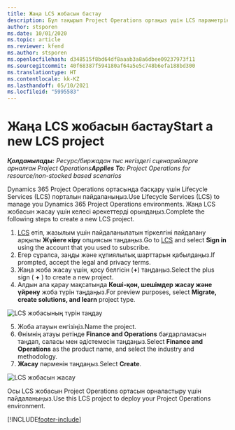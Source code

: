```yaml
---
title: Жаңа LCS жобасын бастау
description: Бұл тақырып Project Operations ортаңыз үшін LCS параметрінде жаңа жоба жасау туралы ақпарат береді.
author: stsporen
ms.date: 10/01/2020
ms.topic: article
ms.reviewer: kfend
ms.author: stsporen
ms.openlocfilehash: d348515f8bd64df8aaab3a8a6dbee09237973f11
ms.sourcegitcommit: 40f68387f594180af64a5e5c748b6efa188bd300
ms.translationtype: HT
ms.contentlocale: kk-KZ
ms.lasthandoff: 05/10/2021
ms.locfileid: "5995583"
---
```

# <a name="start-a-new-lcs-project"></a><span data-ttu-id="233c6-103">Жаңа LCS жобасын бастау</span><span class="sxs-lookup"><span data-stu-id="233c6-103">Start a new LCS project</span></span>

<span data-ttu-id="233c6-104">_**Қолданылады:** Ресурс/биржадан тыс негіздегі сценарийлерге арналған Project Operations_</span><span class="sxs-lookup"><span data-stu-id="233c6-104">_**Applies To:** Project Operations for resource/non-stocked based scenarios_</span></span>

<span data-ttu-id="233c6-105">Dynamics 365 Project Operations ортасында басқару үшін Lifecycle Services (LCS) порталын пайдаланыңыз.</span><span class="sxs-lookup"><span data-stu-id="233c6-105">Use Lifecycle Services (LCS) to manage you Dynamics 365 Project Operations environments.</span></span> <span data-ttu-id="233c6-106">Жаңа LCS жобасын жасау үшін келесі әрекеттерді орындаңыз.</span><span class="sxs-lookup"><span data-stu-id="233c6-106">Complete the following steps to create a new LCS project.</span></span>

1. <span data-ttu-id="233c6-107">[LCS](https://lcs.dynamics.com/Logon/Index) өтіп, жазылым үшін пайдаланылатын тіркелгіні пайдалану арқылы **Жүйеге кіру** опциясын таңдаңыз.</span><span class="sxs-lookup"><span data-stu-id="233c6-107">Go to [LCS](https://lcs.dynamics.com/Logon/Index) and select **Sign in** using the account that you used to subscribe.</span></span>
2. <span data-ttu-id="233c6-108">Егер сұралса, заңды және құпиялылық шарттарын қабылдаңыз.</span><span class="sxs-lookup"><span data-stu-id="233c6-108">If prompted, accept the legal and privacy terms.</span></span>
3. <span data-ttu-id="233c6-109">Жаңа жоба жасау үшін, қосу белгісін (**+**) таңдаңыз.</span><span class="sxs-lookup"><span data-stu-id="233c6-109">Select the plus sign ( **+** ) to create a new project.</span></span>
4. <span data-ttu-id="233c6-110">Алдын ала қарау мақсатында **Көші-қон, шешімдер жасау және үйрену** жоба түрін таңдаңыз.</span><span class="sxs-lookup"><span data-stu-id="233c6-110">For preview purposes, select **Migrate, create solutions, and learn** project type.</span></span>

  ![LCS жобасының түрін таңдау](./media/create-lcs-1.png)

5. <span data-ttu-id="233c6-112">Жоба атауын енгізіңіз.</span><span class="sxs-lookup"><span data-stu-id="233c6-112">Name the project.</span></span> 
6. <span data-ttu-id="233c6-113">Өнімнің атауы ретінде **Finance and Operations** бағдарламасын таңдап, саласы мен әдістемесін таңдаңыз.</span><span class="sxs-lookup"><span data-stu-id="233c6-113">Select **Finance and Operations** as the product name, and select the industry and methodology.</span></span> 
7. <span data-ttu-id="233c6-114">**Жасау** пәрменін таңдаңыз.</span><span class="sxs-lookup"><span data-stu-id="233c6-114">Select **Create**.</span></span>

![LCS жобасын жасау](./media/create-lcs-2.png)

<span data-ttu-id="233c6-116">Осы LCS жобасын Project Operations ортасын орналастыру үшін пайдаланыңыз.</span><span class="sxs-lookup"><span data-stu-id="233c6-116">Use this LCS project to deploy your Project Operations environment.</span></span>



[!INCLUDE[footer-include](../includes/footer-banner.md)]